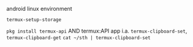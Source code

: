 android linux environment

`termux-setup-storage`

`pkg install termux-api` AND termux:API app
	i.a. `termux-clipboard-set`, `termux-clipboard-get`
		`cat ~/sth | termux-clipboard-set`